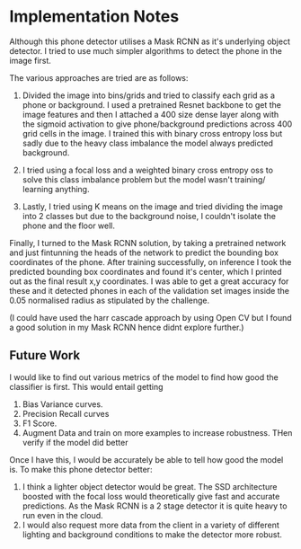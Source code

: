 # Implementation Notes

Although this phone detector utilises a Mask RCNN as it's underlying object detector. I tried to use much simpler algorithms to detect the phone in the image first.

The various approaches are tried are as follows:

1. Divided the image into bins/grids and tried to classify each grid as a phone or background. I used a pretrained Resnet backbone
to get the image features and then I attached a 400 size dense layer along with the sigmoid activation to give phone/background predictions across 400 grid cells in the image.
I trained this with binary cross entropy loss but sadly due to the heavy class imbalance the model always predicted background.

2. I tried using a focal loss and a weighted binary cross entropy oss to solve this class imbalance problem but the model wasn't training/ learning 
anything. 

3. Lastly, I tried using K means on the image and tried dividing the image into 2 classes but due to the background noise, I couldn't isolate the phone and the floor well.

Finally, I turned to the Mask RCNN solution, by taking a pretrained network and just fintunning the heads of the network to predict the bounding box 
coordinates of the phone. After training successfully, on inference I took the predicted bounding box coordinates and found it's center, which I printed out
as the final result x,y coordinates. I was able to get a great accuracy for these and it detected phones in each of the validation set images
inside the 0.05 normalised radius as stipulated by the challenge. 

(I could have used the harr cascade approach by using Open CV but I found a good solution in my Mask RCNN hence didnt explore further.)

## Future Work

I would like to find out various metrics of the model to find how good the classifier is first. This would entail getting
1. Bias Variance curves.
2. Precision Recall curves
3. F1 Score. 
4. Augment Data and train on more examples to increase robustness. THen verify if the model did better

Once I have this, I would be accurately be able to tell how good the model is. To make this phone detector better:
1. I think a lighter object detector would be great. The SSD architecture boosted with the focal loss would theoretically give fast and accurate predictions. As the Mask RCNN is a 
2 stage detector it is quite heavy to run even in the cloud.
2. I would also request more data from the client in a variety of different lighting and background conditions
to make the detector more robust.
